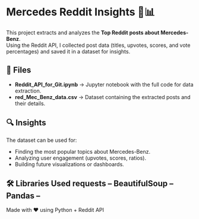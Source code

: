 # Mercedes Reddit Insights 🚗📊

This project extracts and analyzes the **Top Reddit posts about Mercedes-Benz**.  
Using the Reddit API, I collected post data (titles, upvotes, scores, and vote percentages) and saved it in a dataset for insights.

## 📂 Files
- **Reddit_API_for_Git.ipynb** → Jupyter notebook with the full code for data extraction.  
- **red_Mec_Benz_data.csv** → Dataset containing the extracted posts and their details.  

## 🔍 Insights
The dataset can be used for:
- Finding the most popular topics about Mercedes-Benz.  
- Analyzing user engagement (upvotes, scores, ratios).  
- Building future visualizations or dashboards.  

🛠️ Libraries Used
requests – 
BeautifulSoup – 
Pandas – 
---
Made with ❤️ using Python + Reddit API
